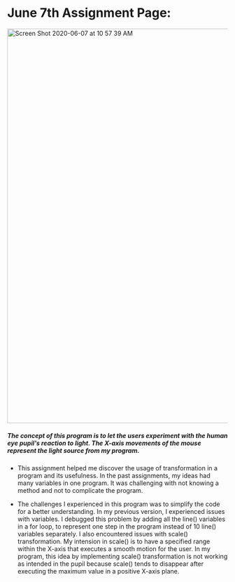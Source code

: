 # June 7th Assignment Page:

<img width="899" alt="Screen Shot 2020-06-07 at 10 57 39 AM" src="https://user-images.githubusercontent.com/60816393/83962367-bfdd9580-a8ad-11ea-9465-dbab4934993f.png">

##### The concept of this program is to let the users experiment with the human eye pupil's reaction to light. The X-axis movements of the mouse represent the light source from my program.

- This assignment helped me discover the usage of transformation in a program and its usefulness. In the past assignments, my ideas had many variables in one program. It was challenging with not knowing a method and not to complicate the program.

- The challenges I experienced in this program was to simplify the code for a better understanding. In my previous version, I experienced issues with variables. I debugged this problem by adding all the line() variables in a for loop, to represent one step in the program instead of 10 line() variables separately.
  I also encountered issues with scale() transformation.  My intension in scale() is to have a specified range within the X-axis that executes a smooth motion for the user. In my program, this idea by implementing scale() transformation is not working as intended in the pupil because scale() tends to disappear after executing the maximum value in a positive X-axis plane.
